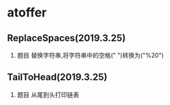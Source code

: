 # atoffer
## ReplaceSpaces(2019.3.25)
1. 题目
替换字符串,将字符串中的空格(" ")转换为("%20")

## TailToHead(2019.3.25)
1. 题目
从尾到头打印链表
